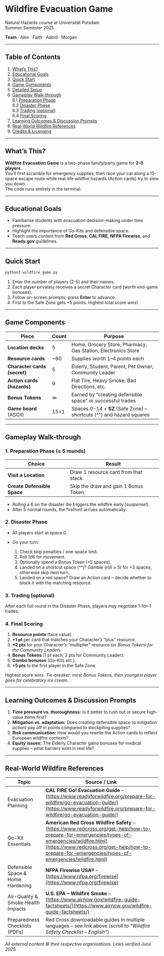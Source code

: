 # Wildfire Evacuation Game  
Natural Hazards course at Universität Potsdam  
Summer Semester 2025

**Team** · Alex · Faith · Aabid · Morgan  

---

## Table of Contents
1. [What’s This?](#whats-this)
2. [Educational Goals](#educational-goals)
3. [Quick Start](#quick-start)
4. [Game Components](#game-components)
5. [Detailed Setup](#detailed-setup)
6. [Gameplay Walk-through](#gameplay-walk-through)  
   6.1 [Preparation Phase](#1-preparation-phase)  
   6.2 [Disaster Phase](#2-disaster-phase)  
   6.3 [Trading (optional)](#3-trading-optional)  
   6.4 [Final Scoring](#4-final-scoring)
7. [Learning Outcomes & Discussion Prompts](#learning-outcomes--discussion-prompts)
8. [Real-World Wildfire References](#real-world-wildfire-references)
9. [Credits & Licensing](#credits--licensing)

---

## What’s This?

**Wildfire Evacuation Game** is a two-phase family/party game for **2–5 players**.  
You’ll first scramble for emergency supplies, then race your car along a 15-space escape route while real-life wildfire hazards (Action cards) try to slow you down.  
The code runs entirely in the terminal.

---

## Educational Goals

* Familiarise students with evacuation decision-making under time pressure.  
* Highlight the importance of Go-Kits and defensible space.   
* Teach users content from **Red Cross**, **CAL FIRE**, **NFPA Firewise**, and **Ready.gov** guidelines.  

---

## Quick Start

```bash
python3 wildfire_game.py
````

1. Enter the number of players (2-5) and their names.
2. Each player privately receives a secret Character card (worth end-game bonuses).
3. Follow on-screen prompts; press **Enter** to advance.
4. First to the Safe Zone gets +5 points. Highest total score wins!

---

## Game Components

| Piece                        | Count | Purpose                                                              |
| ---------------------------- | ----- | -------------------------------------------------------------------- |
| **Location decks**           | 5     | Home, Grocery Store, Pharmacy, Gas Station, Electronics Store        |
| **Resource cards**           | \~60  | Supplies worth 1–4 points each                                       |
| **Character cards (secret)** | 5     | Elderly, Student, Parent, Pet Owner, Community Leader                |
| **Action cards (hazards)**   | 9     | Flat Tire, Heavy Smoke, Bad Directions, etc.                         |
| **Bonus Tokens**             | ∞     | Earned by “creating defensible space” or successful trades           |
| **Game board** (ASCII)       | 15+1  | Spaces 0-14 + **SZ** (Safe Zone) – shortcuts (^^) and hazard squares |

---

## Gameplay Walk-through

### 1. Preparation Phase (≤ 5 rounds)

| Choice                            | Result                                    |
| --------------------------------- | ----------------------------------------- |
| **Visit a Location**              | Draw 1 resource card from that stack.     |
| **Create Defensible Space**       | Skip the draw and gain 1 Bonus Token. |

* Rolling a 6 on the disaster die triggers the wildfire early (*suspense!*).
* After 5 normal rounds, the firefront arrives automatically.

### 2. Disaster Phase

* All players start at space 0.
* On your turn:

  1. Check skip penalties / one-space limit.
  2. Roll 1d6 for movement.
  3. Optionally spend a Bonus Token (+5 spaces).
  4. Landed on a shortcut space (^^)? Gamble (roll ≥ 5) for +3 spaces, otherwise skip next turn.
  5. Landed on a red space? Draw an Action card – decide whether to block it with the matching resource.

### 3. Trading (optional)

After each full round in the Disaster Phase, players may negotiate 1-for-1 trades.

### 4. Final Scoring

1. **Resource points** (face value).
2. **+1 pt** per card that matches your Character’s “plus” resource.
3. **×2 pts** for your Character’s “multiplier” resource (*or Bonus Tokens for the Community Leader*).
4. **Bonus Tokens** (1 pt each; 2 pts for Community Leader).
5. **Combo bonuses** (Go-Kits etc.).
6. **+5 pts** to the first player in the Safe Zone.

Highest score wins. *Tie-breaker: most Bonus Tokens, then youngest player goes for celebratory ice cream.*

---

## Learning Outcomes & Discussion Prompts

1. **Time pressure vs. thoroughness:** Is it better to rush out or secure high-value items first?
2. **Mitigation vs. adaptation:** Does creating defensible space (*a mitigation action*) pay off in points compared to stockpiling supplies?
3. **Risk communication:** How would you rewrite the Action cards to reflect European wildfire contexts?
4. **Equity issues:** The Elderly Character gains bonuses for medical supplies – what barriers exist in real life?

---

## Real-World Wildfire References

| Topic                              | Source / Link                                                                                                                                                                                                                                       |
| ---------------------------------- | --------------------------------------------------------------------------------------------------------------------------------------------------------------------------------------------------------------------------------------------------- |
| Evacuation Planning                | **CAL FIRE Go! Evacuation Guide** – [https://www.readyforwildfire.org/prepare-for-wildfire/go-evacuation-guide/](https://www.readyforwildfire.org/prepare-for-wildfire/go-evacuation-guide/)                                                        |
| Go-Kit Essentials                  | **American Red Cross Wildfire Safety** – [https://www.redcross.org/get-help/how-to-prepare-for-emergencies/types-of-emergencies/wildfire.html](https://www.redcross.org/get-help/how-to-prepare-for-emergencies/types-of-emergencies/wildfire.html) |
| Defensible Space & Home Hardening  | **NFPA Firewise USA®** – [https://www.nfpa.org/firewise](https://www.nfpa.org/firewise)                                                                                                                                                             |
| Air-Quality & Smoke Health Impacts | **U.S. EPA – Wildfire Smoke** – [https://www.airnow.gov/wildfire-guide-factsheets/](https://www.airnow.gov/wildfire-guide-factsheets/)                                                                                                              |
| Preparedness Checklists (PDFs)     | Red Cross downloadable guides in multiple languages – see link above (scroll to *“Wildfire Safety Checklist – English”*)                                                                                             
*All external content © their respective organisations. Links verified June 2025.*
